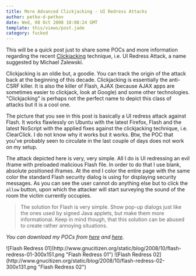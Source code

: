 ```yaml
---
title: More Advanced Clickjacking - UI Redress Attacks
author: petko-d-petkov
date: Wed, 08 Oct 2008 18:08:24 GMT
template: this/views/post.jade
category: fucked
---
```


This will be a quick post just to share some POCs and more information regarding the recent [Clickjacking](/blog/clickjacking-and-flash/) technique, i.e. UI Redress Attack, a name suggested by Michael Zalewski.

Clickjacking is an oldie but, a goodie. You can track the origin of the attack back at the beginning of this decade. Clickjacking is essentially the anti-CSRF killer. It is also the killer of Flash, AJAX (because AJAX apps are sometimes easier to clickjack, look at Google) and some other technologies. "Clickjacking" is perhaps not the perfect name to depict this class of attacks but it is a cool one.

The picture that you see in this post is basically a UI redress attack against Flash. It works flawlessly on Ubuntu with the latest Firefox, Flash and the latest NoScript with the applied fixes against the clickjacking technique, i.e. ClearClick. I do not know why it works but it works. Btw, the POC that you've probably seen to circulate in the last couple of days does not work on my setup.

The attack depicted here is very, very simple. All I do is UI redressing an evil iframe with preloaded malicious Flash file. In order to do that I use blank, absolute positioned iframes. At the end I color the entire page with the same color the standard Flash security dialog is using for displaying security messages. As you can see the user cannot do anything else but to click the `allow` button, upon which the attacker will start surveying the sound of the room the victim currently occupies.

> The solution for Flash is very simple. Show pop-up dialogs just like the ones used by signed Java applets, but make them more informational. Keep in mind though, that this solution can be abused to create rather annoying situations.

_You can download my POCs from [here](http://www.gnucitizen.org/static/blog/2008/10/clickjacking-pocs.zip) and [here](http://www.gnucitizen.org/static/blog/2008/10/clickjacking-pocs2.zip)._

<div class="screen">![Flash Redress 01](http://www.gnucitizen.org/static/blog/2008/10/flash-redress-01-300x151.png "Flash Redress 01") ![Flash Redress 02](http://www.gnucitizen.org/static/blog/2008/10/flash-redress-02-300x131.png "Flash Redress 02")</div>
